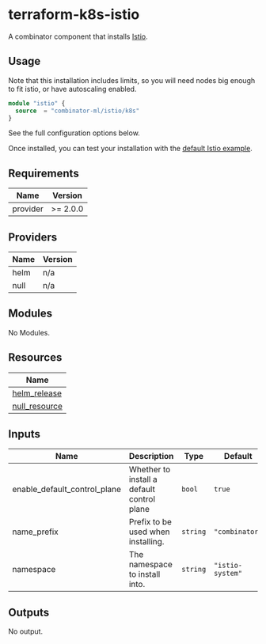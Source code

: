 # terraform-k8s-istio

A combinator component that installs [Istio](https://istio.io).

## Usage

Note that this installation includes limits, so you will need nodes big enough to fit istio, or have autoscaling enabled.

```terraform
module "istio" {
  source  = "combinator-ml/istio/k8s"
}
```

See the full configuration options below.

Once installed, you can test your installation with the [default Istio example](https://istio.io/latest/docs/setup/getting-started/#bookinfo).

## Requirements

| Name | Version |
|------|---------|
| provider | >= 2.0.0 |

## Providers

| Name | Version |
|------|---------|
| helm | n/a |
| null | n/a |

## Modules

No Modules.

## Resources

| Name |
|------|
| [helm_release](https://registry.terraform.io/providers/hashicorp/helm/latest/docs/resources/release) |
| [null_resource](https://registry.terraform.io/providers/hashicorp/null/latest/docs/resources/resource) |

## Inputs

| Name | Description | Type | Default | Required |
|------|-------------|------|---------|:--------:|
| enable\_default\_control\_plane | Whether to install a default control plane | `bool` | `true` | no |
| name\_prefix | Prefix to be used when installing. | `string` | `"combinator"` | no |
| namespace | The namespace to install into. | `string` | `"istio-system"` | no |

## Outputs

No output.
